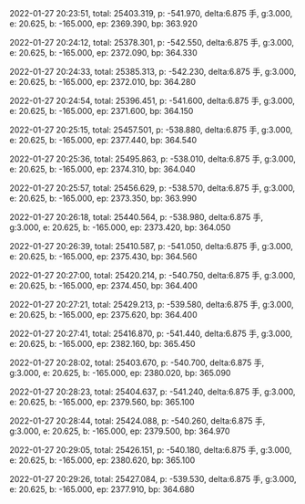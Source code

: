 2022-01-27 20:23:51, total: 25403.319, p: -541.970, delta:6.875 手, g:3.000, e: 20.625, b: -165.000, ep: 2369.390, bp: 363.920

2022-01-27 20:24:12, total: 25378.301, p: -542.550, delta:6.875 手, g:3.000, e: 20.625, b: -165.000, ep: 2372.090, bp: 364.330

2022-01-27 20:24:33, total: 25385.313, p: -542.230, delta:6.875 手, g:3.000, e: 20.625, b: -165.000, ep: 2372.010, bp: 364.280

2022-01-27 20:24:54, total: 25396.451, p: -541.600, delta:6.875 手, g:3.000, e: 20.625, b: -165.000, ep: 2371.600, bp: 364.150

2022-01-27 20:25:15, total: 25457.501, p: -538.880, delta:6.875 手, g:3.000, e: 20.625, b: -165.000, ep: 2377.440, bp: 364.540

2022-01-27 20:25:36, total: 25495.863, p: -538.010, delta:6.875 手, g:3.000, e: 20.625, b: -165.000, ep: 2374.310, bp: 364.040

2022-01-27 20:25:57, total: 25456.629, p: -538.570, delta:6.875 手, g:3.000, e: 20.625, b: -165.000, ep: 2373.350, bp: 363.990

2022-01-27 20:26:18, total: 25440.564, p: -538.980, delta:6.875 手, g:3.000, e: 20.625, b: -165.000, ep: 2373.420, bp: 364.050

2022-01-27 20:26:39, total: 25410.587, p: -541.050, delta:6.875 手, g:3.000, e: 20.625, b: -165.000, ep: 2375.430, bp: 364.560

2022-01-27 20:27:00, total: 25420.214, p: -540.750, delta:6.875 手, g:3.000, e: 20.625, b: -165.000, ep: 2374.450, bp: 364.400

2022-01-27 20:27:21, total: 25429.213, p: -539.580, delta:6.875 手, g:3.000, e: 20.625, b: -165.000, ep: 2375.620, bp: 364.400

2022-01-27 20:27:41, total: 25416.870, p: -541.440, delta:6.875 手, g:3.000, e: 20.625, b: -165.000, ep: 2382.160, bp: 365.450

2022-01-27 20:28:02, total: 25403.670, p: -540.700, delta:6.875 手, g:3.000, e: 20.625, b: -165.000, ep: 2380.020, bp: 365.090

2022-01-27 20:28:23, total: 25404.637, p: -541.240, delta:6.875 手, g:3.000, e: 20.625, b: -165.000, ep: 2379.560, bp: 365.100

2022-01-27 20:28:44, total: 25424.088, p: -540.260, delta:6.875 手, g:3.000, e: 20.625, b: -165.000, ep: 2379.500, bp: 364.970

2022-01-27 20:29:05, total: 25426.151, p: -540.180, delta:6.875 手, g:3.000, e: 20.625, b: -165.000, ep: 2380.620, bp: 365.100

2022-01-27 20:29:26, total: 25427.084, p: -539.530, delta:6.875 手, g:3.000, e: 20.625, b: -165.000, ep: 2377.910, bp: 364.680